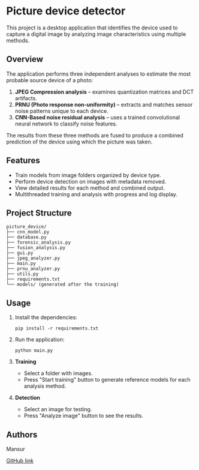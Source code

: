 # Picture device detector

This project is a desktop application that identifies the device used to capture a digital image by analyzing image characteristics using multiple methods.

## Overview

The application performs three independent analyses to estimate the most probable source device of a photo:

1. **JPEG Compression analysis** – examines quantization matrices and DCT artifacts.
2. **PRNU (Photo response non-uniformity)** – extracts and matches sensor noise patterns unique to each device.
3. **CNN-Based noise residual analysis** – uses a trained convolutional neural network to classify noise features.

The results from these three methods are fused to produce a combined prediction of the device using which the picture was taken.

## Features

* Train models from image folders organized by device type.
* Perform device detection on images with metadata removed.
* View detailed results for each method and combined output.
* Multithreaded training and analysis with progress and log display.

## Project Structure

```
picture_device/
├── cnn_model.py
├── database.py
├── forensic_analysis.py
├── fusion_analysis.py
├── gui.py
├── jpeg_analyzer.py
├── main.py
├── prnu_analyzer.py
├── utils.py
├── requirements.txt
└── models/ (generated after the training)
```

## Usage

1. Install the dependencies:

   ```
   pip install -r requirements.txt
   ```

2. Run the application:

   ```
   python main.py
   ```

3. **Training**

   * Select a folder with images.
   * Press "Start training" button to generate reference models for each analysis method.

4. **Detection**

   * Select an image for testing.
   * Press "Analyze image" button to see the results.

## Authors

Mansur 

[GitHub link](https://github.com/ozxmn)

